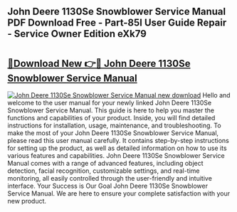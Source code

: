 ## John Deere 1130Se Snowblower Service Manual PDF Download Free - Part-85I User Guide Repair - Service Owner Edition eXk79

# <h2><a href="http://bc90998.oget.top/?id=John+Deere+1130Se+Snowblower+Service+Manual">🔗Download New 👉🔴 John Deere 1130Se Snowblower Service Manual</a></h2>

[![John Deere 1130Se Snowblower Service Manual new download](https://i.imgur.com/5g1atiW.png)](http://bc90998.oget.top/?id=John+Deere+1130Se+Snowblower+Service+Manual)
Hello and welcome to the user manual for your newly linked John Deere 1130Se Snowblower Service Manual. This guide is here to help you master the functions and capabilities of your product. Inside, you will find detailed instructions for installation, usage, maintenance, and troubleshooting. To make the most of your John Deere 1130Se Snowblower Service Manual, please read this user manual carefully. It contains step-by-step instructions for setting up the product, as well as detailed information on how to use its various features and capabilities. John Deere 1130Se Snowblower Service Manual comes with a range of advanced features, including object detection, facial recognition, customizable settings, and real-time monitoring, all easily controlled through the user-friendly and intuitive interface. Your Success is Our Goal John Deere 1130Se Snowblower Service Manual. We are here to ensure your complete satisfaction with your new product.
